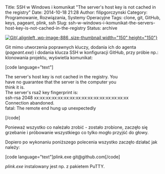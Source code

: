 Title: SSH w Windows i komunikat "The server's host key is not cached in the registry"
Date: 2014-10-18 21:28
Author: filipgorczynski
Category: Programowanie, Rozwiązania, Systemy Operacyjne
Tags: clone, git, GitHub, keys, pageant, plink, ssh
Slug: ssh-w-windows-i-komunikat-the-servers-host-key-is-not-cached-in-the-registry
Status: archive

[![Git](https://filipgorczynski.files.wordpress.com/2014/09/gitlogo.png?w=150){.alignleft .wp-image-886 .size-thumbnail width="150" height="150"}](http://filipgorczynski.wordpress.com/2014/09/17/windows-7-git-ssh-agent-could-not-open-a-connection-to-your-authentication-agent/gitlogo/)

Git mimo utworzenia poprawnych kluczy, dodania ich do agenta (*pageant.exe*) i dodania klucza SSH w konfiguracji GitHub, przy próbie np.: klonowania projektu, wyświetla komunikat:

\[code language="text"\]

The server's host key is not cached in the registry. You  
have no guarantee that the server is the computer you  
think it is.  
The server's rsa2 key fingerprint is:  
ssh-rsa 2048 xx:xx:xx:xx:xx:xx:xx:xx:xx:xx:xx:xx:xx:xx:xx:xx  
Connection abandoned.  
fatal: The remote end hung up unexpectedly

\[/code\]

Ponieważ wszystko co należało zrobić - zostało zrobione, zaczęło się grzebanie i próbowanie wszystkiego co tylko mogło przyjść do głowy.

Dopiero po wykonaniu poniższego polecenia wszystko zaczęło działać jak należy:

\[code language="text"\]plink.exe git\@github.com\[/code\]

*plink.exe* instalowany jest np. z pakietem PuTTY.
